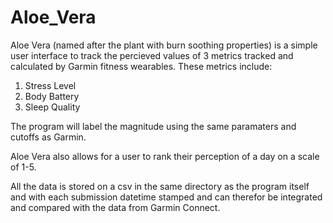 # Aloe_Vera

Aloe Vera (named after the plant with burn soothing properties) is a simple user interface to track the percieved values of 3 metrics tracked and calculated by Garmin fitness wearables. These metrics include: 

1. Stress Level
2. Body Battery
3. Sleep Quality 

The program will label the magnitude using the same paramaters and cutoffs as Garmin. 

Aloe Vera also allows for a user to rank their perception of a day on a scale of 1-5. 

All the data is stored on a csv in the same directory as the program itself and with each submission datetime stamped and can therefor be integrated and compared with the data from Garmin Connect. 